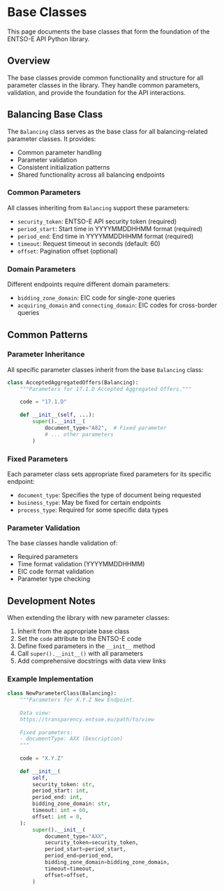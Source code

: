 # Base Classes

This page documents the base classes that form the foundation of the ENTSO-E API Python library.

## Overview

The base classes provide common functionality and structure for all parameter classes in the library. They handle common parameters, validation, and provide the foundation for the API interactions.

## Balancing Base Class

The `Balancing` class serves as the base class for all balancing-related parameter classes. It provides:

- Common parameter handling
- Parameter validation
- Consistent initialization patterns
- Shared functionality across all balancing endpoints

### Common Parameters

All classes inheriting from `Balancing` support these parameters:

- `security_token`: ENTSO-E API security token (required)
- `period_start`: Start time in YYYYMMDDHHMM format (required)
- `period_end`: End time in YYYYMMDDHHMM format (required)
- `timeout`: Request timeout in seconds (default: 60)
- `offset`: Pagination offset (optional)

### Domain Parameters

Different endpoints require different domain parameters:

- `bidding_zone_domain`: EIC code for single-zone queries
- `acquiring_domain` and `connecting_domain`: EIC codes for cross-border queries

## Common Patterns

### Parameter Inheritance

All specific parameter classes inherit from the base `Balancing` class:

```python
class AcceptedAggregatedOffers(Balancing):
    """Parameters for 17.1.D Accepted Aggregated Offers."""
    
    code = "17.1.D"
    
    def __init__(self, ...):
        super().__init__(
            document_type="A82",  # Fixed parameter
            # ... other parameters
        )
```

### Fixed Parameters

Each parameter class sets appropriate fixed parameters for its specific endpoint:

- `document_type`: Specifies the type of document being requested
- `business_type`: May be fixed for certain endpoints
- `process_type`: Required for some specific data types

### Parameter Validation

The base classes handle validation of:

- Required parameters
- Time format validation (YYYYMMDDHHMM)
- EIC code format validation
- Parameter type checking

## Development Notes

When extending the library with new parameter classes:

1. Inherit from the appropriate base class
2. Set the `code` attribute to the ENTSO-E code
3. Define fixed parameters in the `__init__` method
4. Call `super().__init__()` with all parameters
5. Add comprehensive docstrings with data view links

### Example Implementation

```python
class NewParameterClass(Balancing):
    """Parameters for X.Y.Z New Endpoint.
    
    Data view:
    https://transparency.entsoe.eu/path/to/view
    
    Fixed parameters:
    - documentType: AXX (Description)
    """
    
    code = "X.Y.Z"
    
    def __init__(
        self,
        security_token: str,
        period_start: int,
        period_end: int,
        bidding_zone_domain: str,
        timeout: int = 60,
        offset: int = 0,
    ):
        super().__init__(
            document_type="AXX",
            security_token=security_token,
            period_start=period_start,
            period_end=period_end,
            bidding_zone_domain=bidding_zone_domain,
            timeout=timeout,
            offset=offset,
        )
```
